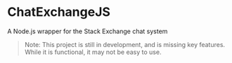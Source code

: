 # ChatExchangeJS
A Node.js wrapper for the Stack Exchange chat system

> Note:
This project is still in development, and is missing key features. While it is functional, it may not be easy to use.
